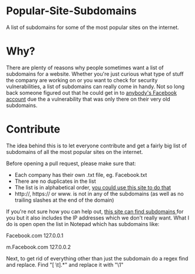 # Popular-Site-Subdomains
A list of subdomains for some of the most popular sites on the internet.

# Why?
There are plenty of reasons why people sometimes want a list of subdomains for a website. Whether you're just curious what type of stuff
the company are working on or you want to check for security vulnerabilities, a list of subdomains can really come in handy. Not so long back
someone figured out that he could get in to [anybody's Facebook account](http://www.anandpraka.sh/2016/03/how-i-could-have-hacked-your-facebook.html) 
due the a vulnerability that was only there on their very old subdomains.

# Contribute
The idea behind this is to let everyone contribute and get a fairly big list of subdomains of all the most popular sites on the internet.

Before opening a pull request, please make sure that:

* Each company has their own .txt file, eg. Facebook.txt
* There are no duplicates in the list
* The list is in alphabetical order, [you could use this site to do that](http://alphabetizer.flap.tv/)
* http://, https:// or www. is not in any of the subdomains (as well as no trailing slashes at the end of the domain)

If you're not sure how you can help out, [this site can find subdomains ](https://pentest-tools.com/information-gathering/find-subdomains-of-domain) for you but it also includes the IP addresses which we don't really want. What I do is open open the list in Notepad which has subdomains like:

Facebook.com  127.0.0.1

m.Facebook.com 127.0.0.2

Next, to get rid of everything other than just the subdomain do a regex find and replace. Find "[ \t].*" and replace it with "\1"
